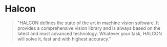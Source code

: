 # Halcon

> "HALCON defines the state of the art in machine vision software. It provides a comprehensive vision library and is always based on the latest and most advanced technology. Whatever your task, HALCON will solve it, fast and with highest accuracy."



